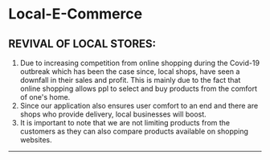 # Local-E-Commerce
## REVIVAL OF LOCAL STORES:
1. Due to increasing competition from online shopping during the Covid-19 outbreak which has been the case since, local shops, have seen a downfall in their sales and profit. This is mainly due to the fact that online shopping allows ppl to select and buy products from the comfort of one's home.
2. Since our application also ensures user comfort to an end and there are shops who provide delivery, local businesses will boost.
3. It is important to note that we are not limiting products from the customers as they can also compare products available on shopping websites.

---